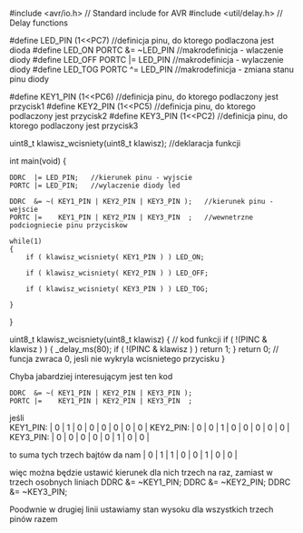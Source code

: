 #include <avr/io.h>      // Standard include for AVR
#include <util/delay.h>  // Delay functions

#define LED_PIN (1<<PC7)            //definicja pinu, do ktorego podlaczona jest dioda
#define LED_ON  PORTC &= ~LED_PIN   //makrodefinicja - wlaczenie diody
#define LED_OFF PORTC |=  LED_PIN   //makrodefinicja - wylaczenie diody
#define LED_TOG PORTC ^=  LED_PIN   //makrodefinicja - zmiana stanu pinu diody

#define KEY1_PIN (1<<PC6)           //definicja pinu, do ktorego podlaczony jest przycisk1
#define KEY2_PIN (1<<PC5)           //definicja pinu, do ktorego podlaczony jest przycisk2
#define KEY3_PIN (1<<PC2)           //definicja pinu, do ktorego podlaczony jest przycisk3

uint8_t klawisz_wcisniety(uint8_t klawisz);   //deklaracja funkcji

int main(void) {

	DDRC  |= LED_PIN;   //kierunek pinu - wyjscie
	PORTC |= LED_PIN;   //wylaczenie diody led

	DDRC  &= ~( KEY1_PIN | KEY2_PIN | KEY3_PIN );   //kierunek pinu - wejscie
	PORTC |=    KEY1_PIN | KEY2_PIN | KEY3_PIN  ;   //wewnetrzne podciogniecie pinu przyciskow

	while(1)
	{
		if ( klawisz_wcisniety( KEY1_PIN ) ) LED_ON;

		if ( klawisz_wcisniety( KEY2_PIN ) ) LED_OFF;

		if ( klawisz_wcisniety( KEY3_PIN ) ) LED_TOG;

	}

}

uint8_t klawisz_wcisniety(uint8_t klawisz) {      // kod funkcji
	if ( !(PINC & klawisz ) ) {
		_delay_ms(80);
		if ( !(PINC & klawisz ) ) return 1;
	}
	return 0;                          // funcja zwraca 0, jesli nie wykryla wcisnietego przycisku
}

Chyba jabardziej interesującym jest ten kod

	DDRC  &= ~( KEY1_PIN | KEY2_PIN | KEY3_PIN );
	PORTC |=    KEY1_PIN | KEY2_PIN | KEY3_PIN  ;

jeśli	
KEY1_PIN:        | 0  | 1  | 0  | 0  | 0  | 0  | 0  | 0  |
KEY2_PIN:        | 0  | 0  | 1  | 0  | 0  | 0  | 0  | 0  |
KEY3_PIN:        | 0  | 0  | 0  | 0  | 0  | 1  | 0  | 0  |

to suma tych trzech bajtów da nam
                 | 0  | 1  | 1  | 0  | 0  | 1  | 0  | 0  |
				 
więc można będzie ustawić kierunek dla nich trzech na raz, zamiast w trzech osobnych liniach
	DDRC  &= ~KEY1_PIN;
	DDRC  &= ~KEY2_PIN;
	DDRC  &= ~KEY3_PIN;

Poodwnie w drugiej linii ustawiamy stan wysoku dla wszystkich trzech pinów razem